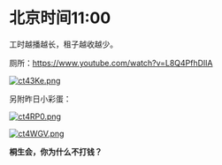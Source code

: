 # 北京时间11:00

工时越播越长，租子越收越少。

厕所：https://www.youtube.com/watch?v=L8Q4PfhDIlA

[![ct43Ke.png](https://z3.ax1x.com/2021/04/09/ct43Ke.png)](https://imgtu.com/i/ct43Ke)

另附昨日小彩蛋：

[![ct4RP0.png](https://z3.ax1x.com/2021/04/09/ct4RP0.png)](https://imgtu.com/i/ct4RP0)

[![ct4WGV.png](https://z3.ax1x.com/2021/04/09/ct4WGV.png)](https://imgtu.com/i/ct4WGV)

**桐生会，你为什么不打钱？**